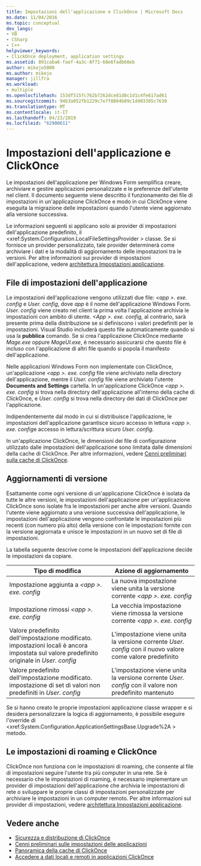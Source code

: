 ```yaml
---
title: Impostazioni dell'applicazione e ClickOnce | Microsoft Docs
ms.date: 11/04/2016
ms.topic: conceptual
dev_langs:
- VB
- CSharp
- C++
helpviewer_keywords:
- ClickOnce deployment, application settings
ms.assetid: 891caba6-faef-4a3c-8f71-60e6fadb60eb
author: mikejo5000
ms.author: mikejo
manager: jillfra
ms.workload:
- multiple
ms.openlocfilehash: 153df515fc762b7262dce81d8c1d1c4fe617ad61
ms.sourcegitcommit: 94b3a052fb1229c7e7f8804b09c1d403385c7630
ms.translationtype: MT
ms.contentlocale: it-IT
ms.lasthandoff: 04/23/2019
ms.locfileid: "62900611"
---
```

# <a name="clickonce-and-application-settings"></a>Impostazioni dell'applicazione e ClickOnce
Le impostazioni dell'applicazione per Windows Form semplifica creare, archiviare e gestire applicazioni personalizzate e le preferenze dell'utente nel client. Il documento seguente viene descritto il funzionamento dei file di impostazioni in un'applicazione ClickOnce e modo in cui ClickOnce viene eseguita la migrazione delle impostazioni quando l'utente viene aggiornato alla versione successiva.

 Le informazioni seguenti si applicano solo ai provider di impostazioni dell'applicazione predefinito, il \<xref:System.Configuration.LocalFileSettingsProvider > classe. Se si fornisce un provider personalizzato, tale provider determinerà come archiviare i dati e la modalità di aggiornamento delle impostazioni tra le versioni. Per altre informazioni sui provider di impostazioni dell'applicazione, vedere [architettura Impostazioni applicazione](/dotnet/framework/winforms/advanced/application-settings-architecture).

## <a name="application-settings-files"></a>File di impostazioni dell'applicazione
 Le impostazioni dell'applicazione vengono utilizzati due file:  *\<app >. exe. config* e *User. config*, dove *app* è il nome dell'applicazione Windows Form. *User. config* viene creato nel client la prima volta l'applicazione archivia le impostazioni con ambito di utente. *\<App >. exe. config*, al contrario, sarà presente prima della distribuzione se si definiscono i valori predefiniti per le impostazioni. Visual Studio includerà questo file automaticamente quando si usa la **pubblica** comando. Se si crea l'applicazione ClickOnce mediante *Mage.exe* oppure *MageUI.exe*, è necessario assicurarsi che questo file è incluso con l'applicazione di altri file quando si popola il manifesto dell'applicazione.

 Nelle applicazioni Windows Form non implementate con ClickOnce, un'applicazione  *\<app >. exe. config* file viene archiviato nella directory dell'applicazione, mentre il *User. config* file viene archiviato l'utente **Documents and Settings** cartella. In un'applicazione ClickOnce  *\<app >. exe. config* si trova nella directory dell'applicazione all'interno della cache di ClickOnce, e *User. config* si trova nella directory dei dati di ClickOnce per l'applicazione.

 Indipendentemente dal modo in cui si distribuisce l'applicazione, le impostazioni dell'applicazione garantisce sicuro accesso in lettura  *\<app >. exe. config*e accesso in lettura/scrittura sicuro *User. config*.

 In un'applicazione ClickOnce, le dimensioni dei file di configurazione utilizzato dalle impostazioni dell'applicazione sono limitata dalle dimensioni della cache di ClickOnce. Per altre informazioni, vedere [Cenni preliminari sulla cache di ClickOnce](../deployment/clickonce-cache-overview.md).

## <a name="version-upgrades"></a>Aggiornamenti di versione
 Esattamente come ogni versione di un'applicazione ClickOnce è isolata da tutte le altre versioni, le impostazioni dell'applicazione per un'applicazione ClickOnce sono isolate fra le impostazioni per anche altre versioni. Quando l'utente viene aggiornato a una versione successiva dell'applicazione, le impostazioni dell'applicazione vengono confrontate le impostazioni più recenti (con numero più alto) della versione con le impostazioni fornite con la versione aggiornata e unisce le impostazioni in un nuovo set di file di impostazioni.

 La tabella seguente descrive come le impostazioni dell'applicazione decide le impostazioni da copiare.

|Tipo di modifica|Azione di aggiornamento|
|--------------------|--------------------|
|Impostazione aggiunta a  *\<app >. exe. config*|La nuova impostazione viene unita la versione corrente  *\<app >. exe. config*|
|Impostazione rimossi  *\<app >. exe. config*|La vecchia impostazione viene rimossa la versione corrente  *\<app >. exe. config*|
|Valore predefinito dell'impostazione modificato. impostazioni locali è ancora impostata sul valore predefinito originale in *User. config*|L'impostazione viene unita la versione corrente *User. config* con il nuovo valore come valore predefinito|
|Valore predefinito dell'impostazione modificato. impostazione di set di valori non predefiniti in *User. config*|L'impostazione viene unita la versione corrente *User. config* con il valore non predefinito mantenuto|

Se si hanno creato le proprie impostazioni applicazione classe wrapper e si desidera personalizzare la logica di aggiornamento, è possibile eseguire l'override di \<xref:System.Configuration.ApplicationSettingsBase.Upgrade%2A > metodo.

## <a name="clickonce-and-roaming-settings"></a>Le impostazioni di roaming e ClickOnce
 ClickOnce non funziona con le impostazioni di roaming, che consente al file di impostazioni seguire l'utente tra più computer in una rete. Se è necessario che le impostazioni di roaming, è necessario implementare un provider di impostazioni dell'applicazione che archivia le impostazioni di rete o sviluppare le proprie classi di impostazioni personalizzate per archiviare le impostazioni in un computer remoto. Per altre informazioni sul provider di impostazioni, vedere [architettura Impostazioni applicazione](/dotnet/framework/winforms/advanced/application-settings-architecture).

## <a name="see-also"></a>Vedere anche
- [Sicurezza e distribuzione di ClickOnce](../deployment/clickonce-security-and-deployment.md)
- [Cenni preliminari sulle impostazioni delle applicazioni](/dotnet/framework/winforms/advanced/application-settings-overview)
- [Panoramica della cache di ClickOnce](../deployment/clickonce-cache-overview.md)
- [Accedere a dati locali e remoti in applicazioni ClickOnce](../deployment/accessing-local-and-remote-data-in-clickonce-applications.md)